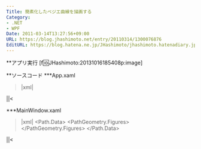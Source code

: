 ```yaml
---
Title: 簡素化したベジエ曲線を描画する
Category:
- .NET
- WPF
Date: 2011-03-14T13:27:56+09:00
URL: https://blog.jhashimoto.net/entry/20110314/1300076876
EditURL: https://blog.hatena.ne.jp/JHashimoto/jhashimoto.hatenadiary.jp/atom/entry/12921228815717258015
---
```


**アプリ実行
[f:id:JHashimoto:20131016185408p:image]

**ソースコード
***App.xaml
>|xml|
<Application x:Class="HelloWorld.App"
             xmlns="http://schemas.microsoft.com/winfx/2006/xaml/presentation"
             xmlns:x="http://schemas.microsoft.com/winfx/2006/xaml"
             StartupUri="MainWindow.xaml">
</Application>
||<

***MainWindow.xaml
>|xml|
<Window x:Class="HelloWorld.MainWindow"
        xmlns="http://schemas.microsoft.com/winfx/2006/xaml/presentation"
        xmlns:x="http://schemas.microsoft.com/winfx/2006/xaml"
        Title="MainWindow" Height="200" Width="250">
    <Path Width="200" Height="200" Stroke="Red" StrokeThickness="2">
        <Path.Data>
            <PathGeometry>
                <PathGeometry.Figures>
                    <PathFigure StartPoint="5, 5" IsClosed="True">
                        <QuadraticBezierSegment Point1="5, 40" Point2="40, 50" />
                    </PathFigure>
                </PathGeometry.Figures>
            </PathGeometry>
        </Path.Data>
    </Path>
</Window>
||<
